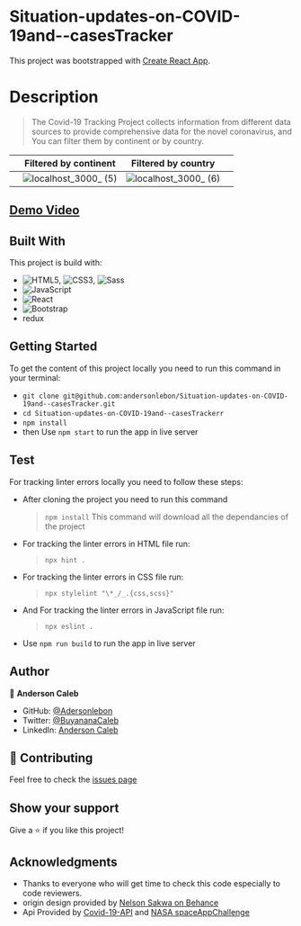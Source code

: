 # Situation-updates-on-COVID-19and--casesTracker

This project was bootstrapped with [Create React App](https://github.com/facebook/create-react-app).

# Description

> The Covid-19 Tracking Project collects information from different data sources to provide comprehensive data for the novel coronavirus, and You can filter them by continent or by country.

|   | Filtered by continent | Filtered by country |   |
| - | --------------------- | ------------------- | - |
|  | ![localhost_3000_ (5)](https://user-images.githubusercontent.com/65068771/135767538-7ce69555-57bf-4859-b7ff-c00c27c11387.png) | ![localhost_3000_ (6)](https://user-images.githubusercontent.com/65068771/135767577-46a43381-54e5-4cef-8e08-751d42633143.png) |   |



## [Demo Video](https://www.loom.com/share/9006b475d2c746ef92b1797cdb5c2b22)


## Built With

This project is build with:

- ![HTML5](https://img.shields.io/badge/-HTML5-000000?style=flat&logo=html5&logoColor=ffffff&labelColor=E34F26), ![CSS3](https://img.shields.io/badge/-CSS3-000000?style=flat&logo=css3&logoColor=ffffff&labelColor=1572B6), ![Sass](https://img.shields.io/badge/-Sass-000000?style=flat&logo=sass&logoColor=ffffff&labelColor=%23CC6699)
- ![JavaScript](https://img.shields.io/badge/-JavaScript-000000?style=flat&logo=javascript)
- ![React](https://img.shields.io/badge/-React-000000?style=flat&logo=react)
- ![Bootstrap](https://img.shields.io/badge/-Bootstrap-000000?style=flat&logo=bootstrap&logoColor=ffffff&labelColor=563D7C)
- redux

## Getting Started

To get the content of this project locally you need to run this command in your terminal:

- `git clone git@github.com:andersonlebon/Situation-updates-on-COVID-19and--casesTracker.git`
- `cd Situation-updates-on-COVID-19and--casesTrackerr`
- `npm install`
- then Use `npm start` to run the app in live server

## Test

For tracking linter errors locally you need to follow these steps:

- After cloning the project you need to run this command

  > `npm install`
  > This command will download all the dependancies of the project

- For tracking the linter errors in HTML file run:

  > `npx hint .`

- For tracking the linter errors in CSS file run:

  > `npx stylelint "\*_/_.{css,scss}"`

- And For tracking the linter errors in JavaScript file run:

  > `npx eslint .`

- Use `npm run build` to run the app in live server

## Author

👤 **Anderson Caleb**

- GitHub: [@Adersonlebon](https://github.com/andersonlebon)
- Twitter: [@BuyananaCaleb](https://twitter.com/BuyananaCaleb)
- LinkedIn: [Anderson Caleb](https://www.linkedin.com/in/andersonlebon/)


## :handshake: Contributing

Feel free to check the [issues page](https://github.com/andersonlebon/Situation-updates-on-COVID-19and--casesTracker/issues)

## Show your support

Give a :star: if you like this project!

## Acknowledgments

- Thanks to everyone who will get time to check this code especially to code reviewers.
- origin design provided by [Nelson Sakwa on Behance](https://www.behance.net/sakwadesignstudio)
- Api Provided by [Covid-19-API](https://github.com/M-Media-Group/Covid-19-API) and [NASA spaceAppChallenge](https://2021.spaceappschallenge.org/challenges/statements/covid-19-calculate-the-risk/details)



